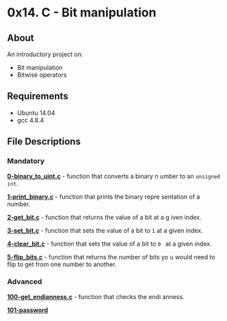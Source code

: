 # 0x14. C - Bit manipulation
## About
An introductory project on:
- Bit manipulation
- Bitwise operators
## Requirements
- Ubuntu 14.04
- gcc 4.8.4
## File Descriptions
### Mandatory
**[0-binary_to_uint.c](0-binary_to_uint.c)** - function that converts a binary n
umber to an `unsigned int`.

**[1-print_binary.c](1-print_binary.c)** - function that prints the binary repre
sentation of a number.

**[2-get_bit.c](2-get_bit.c)** - function that returns the value of a bit at a g
iven index.

**[3-set_bit.c](3-set_bit.c)** - function that sets the value of a bit to `1` at
 a given index.

**[4-clear_bit.c](4-clear_bit.c)** - function that sets the value of a bit to `0
` at a given index.

**[5-flip_bits.c](5-flip_bits.c)** - function that returns the number of bits yo
u would need to flip to get from one number to another.

### Advanced
**[100-get_endianness.c](100-get_endianness.c)** - function that checks the endi
anness.

**[101-password](101-password)**